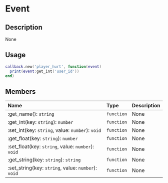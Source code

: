 # Event

## Description
None

## Usage

```lua
callback.new('player_hurt', function(event)
  print(event:get_int('user_id'))
end)
```

## Members
|Name|Type|Description|
|:-|:-|:-|
|:get_name(): `string`|`function`|None|
|:get_int(key: `string`): `number`|`function`|None|
|:set_int(key: `string`, value: `number`): `void`|`function`|None|
|:get_float(key: `string`): `number`|`function`|None|
|:set_float(key: `string`, value: `number`): `void`|`function`|None|
|:get_string(key: `string`): `string`|`function`|None|
|:set_string(key: `string`, value: `number`): `void`|`function`|None|